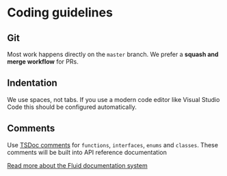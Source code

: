 # Coding guidelines

## Git

Most work happens directly on the `master` branch. We prefer a **squash and merge workflow** for PRs.

## Indentation

We use spaces, not tabs. If you use a modern code editor like Visual Studio Code this should be configured
automatically.

## Comments

Use [TSDoc comments](https://api-extractor.com/pages/tsdoc/doc_comment_syntax/) for `functions`, `interfaces`,
`enums` and `classes`. These comments will be built into API reference documentation

[Read more about the Fluid documentation system](../contributing/doc-system.md)
